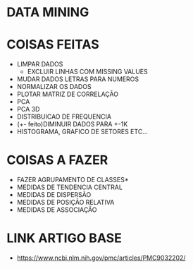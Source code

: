 # DATA MINING

# COISAS FEITAS
- LIMPAR DADOS
  - EXCLUIR LINHAS COM MISSING VALUES
- MUDAR DADOS LETRAS PARA NUMEROS
- NORMALIZAR OS DADOS
- PLOTAR MATRIZ DE CORRELAÇÃO
- PCA
- PCA 3D
- DISTRIBUICAO DE FREQUENCIA
- (+- feito)DIMINUIR DADOS PARA +-1K
- HISTOGRAMA, GRAFICO DE SETORES ETC...

# COISAS A FAZER

- FAZER AGRUPAMENTO DE CLASSES*
- MEDIDAS DE TENDENCIA CENTRAL
- MEDIDAS DE DISPERSÃO
- MEDIDAS DE POSIÇÃO RELATIVA
- MEDIDAS DE ASSOCIAÇÃO

# LINK ARTIGO BASE

- https://www.ncbi.nlm.nih.gov/pmc/articles/PMC9032202/